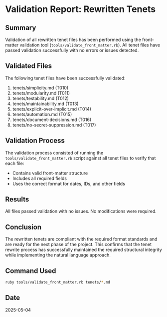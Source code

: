 # Validation Report: Rewritten Tenets

## Summary

Validation of all rewritten tenet files has been performed using the front-matter validation tool (`tools/validate_front_matter.rb`). All tenet files have passed validation successfully with no errors or issues detected.

## Validated Files

The following tenet files have been successfully validated:

1. tenets/simplicity.md (T010)
1. tenets/modularity.md (T011)
1. tenets/testability.md (T012)
1. tenets/maintainability.md (T013)
1. tenets/explicit-over-implicit.md (T014)
1. tenets/automation.md (T015)
1. tenets/document-decisions.md (T016)
1. tenets/no-secret-suppression.md (T017)

## Validation Process

The validation process consisted of running the `tools/validate_front_matter.rb` script against all tenet files to verify that each file:

- Contains valid front-matter structure
- Includes all required fields
- Uses the correct format for dates, IDs, and other fields

## Results

All files passed validation with no issues. No modifications were required.

## Conclusion

The rewritten tenets are compliant with the required format standards and are ready for the next phase of the project. This confirms that the tenet rewrite process has successfully maintained the required structural integrity while implementing the natural language approach.

## Command Used

```bash
ruby tools/validate_front_matter.rb tenets/*.md
```

## Date

2025-05-04
